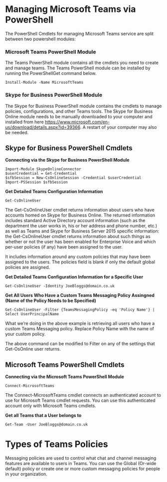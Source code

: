 # Managing Microsoft Teams via PowerShell

The PowerShell Cmdlets for managing Microsoft Teams service are split between two powershell modules:

### Microsoft Teams PowerShell Module

The Teams PowerShell module contains all the cmdlets you need to create and manage teams. The Teams PowerShell module can be installed by running the PowerShellGet command below.

`Install-Module -Name MicrosoftTeams`

### Skype for Business PowerShell Module

The Skype for Business PowerShell module contains the cmdlets to manage policies, configurations, and other Teams tools. The Skype for Business Online module needs to be manually downloaded to your computer and installed from here https://www.microsoft.com/en-us/download/details.aspx?id=39366. A restart of your computer may also be needed.

## Skype for Business PowerShell Cmdlets

**Connecting via the Skype for Business PowerShell Module**

    Import-Module SkypeOnlineConnector
    $userCredential = Get-Credential
    $sfbSession = New-CsOnlineSession -Credential $userCredential
    Import-PSSession $sfbSession
    
**Get Detailed Teams Configuration Information**

`Get-CsOnlineUser`

The Get-CsOnlineUser cmdlet returns information about users who have accounts homed on Skype for Business Online. The returned information includes standard Active Directory account information (such as the department the user works in, his or her address and phone number, etc.) as well as Teams and Skype for Business Server 2015 specific information: the Get-CsOnlineUser cmdlet returns information about such things as whether or not the user has been enabled for Enterprise Voice and which per-user policies (if any) have been assigned to the user.

It includes information around any custom policies that may have been assigned to the users. The policies field is blank if only the default global policies are assigned.

**Get Detailed Teams Configuration Information for a Specific User**

`Get-CsOnlineUser -Identity JoeBloggs@domain.co.uk`

**Get All Users Who Have a Custom Teams Messaging Policy Assingned (Name of the Policy Needs to be Specified)**

`Get-CsOnlineUser -Filter {TeamsMessagingPolicy -eq 'Policy Name'} | Select UserPrincipalName`

What we’re doing in the above example is retrieving all users who have a custom Teams Messaging policy. Replace Policy Name with the name of your custom policy.

The above command can be modified to Filter on any of the settings that Get-OsOnline user returns.


## Microsoft Teams PowerShell Cmdlets

**Connecting via the Microsoft Teams PowerShell Module**

`Connect-MicrosoftTeams`

The Connect-MicrosoftTeams cmdlet connects an authenticated account to use for Microsoft Teams cmdlet requests. You can use this authenticated account only with Microsoft Teams cmdlets.

**Get all Teams that a User belongs to**

`Get-Team -User JoeBloggs@domain.co.uk`



# Types of Teams Policies

Messaging policies are used to control what chat and channel messaging features are available to users in Teams. You can use the Global (Or-wide default) policy or create one or more custom messaging policies for people in your organization.
